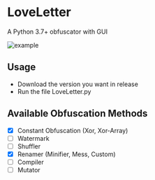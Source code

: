 
# LoveLetter

A Python 3.7+ obfuscator with GUI

![example](https://user-images.githubusercontent.com/33353036/224382435-a614863b-7ea5-4d5c-83ed-25b08225f894.png)



## Usage

 * Download the version you want in release 
 * Run the file LoveLetter.py
    
## Available Obfuscation Methods

- [X] Constant Obfuscation (Xor, Xor-Array)
- [ ] Watermark
- [ ] Shuffler
- [X] Renamer (Minifier, Mess, Custom)
- [ ] Compiler
- [ ] Mutator
